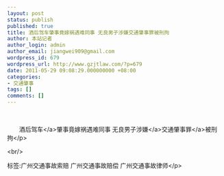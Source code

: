 ```yaml
---
layout: post
status: publish
published: true
title: 酒后驾车肇事竟嫁祸遇难同事 无良男子涉嫌交通肇事罪被刑拘
author: 本站记者
author_login: admin
author_email: jiangwei909@gmail.com
wordpress_id: 679
wordpress_url: http://www.gzjtlaw.com/?p=679
date: 2011-05-29 09:08:29.000000000 +08:00
categories:
- 交通肇事
tags: []
comments: []
---
```

<p><br><p>　　<a>酒后驾车<&#47;a>肇事竟嫁祸遇难同事 无良男子<a>涉嫌<&#47;a><a>交通肇事罪<&#47;a>被刑拘<&#47;p><br&#47;><p>标签:广州交通事故索赔 广州交通事故赔偿 广州交通事故律师<&#47;p>
